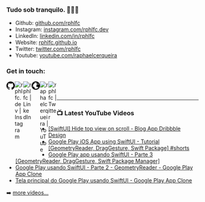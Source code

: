 ### Tudo sob tranquilo. 🙅🏼‍♀️

- Github: [github.com/rphlfc][github]
- Instagram: [instagram.com/rphlfc.dev][instagram]
- LinkedIn: [linkedin.com/in/rphlfc][linkedin]
- Website: [rphlfc.github.io][website]
- Twitter: [twitter.com/rphlfc][twitter]
- Youtube: [youtube.com/raphaelcerqueira][youtube]

### Get in touch:

[<img align="left" alt="rphlfc | GitHub" width="22px" src="https://raw.githubusercontent.com/github/explore/78df643247d429f6cc873026c0622819ad797942/topics/github/github.png" />][github]
[<img align="left" alt="rphlfc.dev | Instagram" width="22px" src="https://cdn.jsdelivr.net/npm/simple-icons@v3/icons/instagram.svg" />][instagram]
[<img align="left" alt="rphlfc | LinkedIn" width="22px" src="https://cdn.jsdelivr.net/npm/simple-icons@v3/icons/linkedin.svg" />][linkedin]
[<img align="left" alt="rphlfc.github.io" width="22px" src="https://raw.githubusercontent.com/iconic/open-iconic/master/svg/globe.svg" />][website]
[<img align="left" alt="raphaelcerqueira | YouTube" width="22px" src="https://cdn.jsdelivr.net/npm/simple-icons@v3/icons/youtube.svg" />][youtube]
[<img align="left" alt="rphlfc | Twitter" width="22px" src="https://cdn.jsdelivr.net/npm/simple-icons@v3/icons/twitter.svg" />][twitter]

<br/>
<br/>

---

### 📺 Latest YouTube Videos

<!-- YOUTUBE:START -->
- [[SwiftUI] Hide top view on scroll - Blog App Dribbble Design](https://www.youtube.com/watch?v=DcyCUUodw1Y)
- [Google Play iOS App using SwiftUI - Tutorial [GeometryReader, DragGesture, Swift Package] #shorts](https://www.youtube.com/watch?v=hQ3tNdKd3os)
- [Google Play app usando SwiftUI - Parte 3 [GeometryReader, DragGesture, Swift Package Manager]](https://www.youtube.com/watch?v=jI5fC1WNnkk)
- [Google Play usando SwiftUI - Parte 2 - GeometryReader - Google Play App Clone](https://www.youtube.com/watch?v=Gl6mBerNCIU)
- [Tela principal do Google Play usando SwiftUI - Google Play App Clone](https://www.youtube.com/watch?v=4U5t-IcXOMA)
<!-- YOUTUBE:END -->

➡️ [more videos...][youtube]

[github]: https://github.com/rphlfc
[instagram]: https://instagram.com/rphlfc.dev
[linkedin]: https://linkedin.com/in/rphlfc
[website]: https://rphlfc.github.io
[twitter]: https://twitter.com/rphlfc
[youtube]: https://youtube.com/raphaelcerqueira